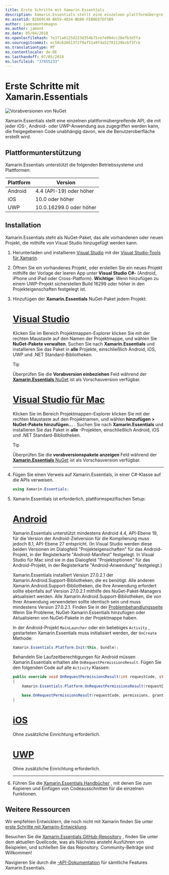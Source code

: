 ```yaml
---
title: Erste Schritte mit Xamarin.Essentials
description: Xamarin.Essentials stellt eine einzelnen plattformübergreifende API, die mit jeder iOS-, Android- oder UWP-Anwendung aus zugegriffen werden kann, die freigegebenen Code unabhängig davon, wie die Benutzeroberfläche erstellt wird.
ms.assetid: B2669C48-B659-4854-BD80-FEB0E876F5B9
author: jamesmontemagno
ms.author: jamont
ms.date: 05/04/2018
ms.openlocfilehash: 7e371a6125d223d354b75ce7e09dcc28efb3dffa
ms.sourcegitcommit: ec50c626613f2f9af51a9f4a52781129bcbf3fcb
ms.translationtype: MT
ms.contentlocale: de-DE
ms.lasthandoff: 07/05/2018
ms.locfileid: "37855233"
---
```

# <a name="get-started-with-xamarinessentials"></a>Erste Schritte mit Xamarin.Essentials

![Vorabversionen von NuGet](~/media/shared/pre-release.png)

Xamarin.Essentials stellt eine einzelnen plattformübergreifende API, die mit jeder iOS-, Android- oder UWP-Anwendung aus zugegriffen werden kann, die freigegebenen Code unabhängig davon, wie die Benutzeroberfläche erstellt wird.

## <a name="platform-support"></a>Plattformunterstützung

Xamarin.Essentials unterstützt die folgenden Betriebssysteme und Plattformen:

| Plattform | Version |
| --- | --- |
| Android | 4.4 (API-19) oder höher |
| iOS |10.0 oder höher |
| UWP | 10.0.16299.0 oder höher |

## <a name="installation"></a>Installation

Xamarin.Essentials steht als NuGet-Paket, das alle vorhandenen oder neuen Projekt, die mithilfe von Visual Studio hinzugefügt werden kann.

1. Herunterladen und installieren [Visual Studio](http://visualstudio.com) mit der [Visual Studio-Tools für Xamarin](~/cross-platform/get-started/installation/index.md).

2. Öffnen Sie ein vorhandenes Projekt, oder erstellen Sie ein neues Projekt mithilfe der Vorlage der leeren App unter **Visual Studio C#-** (Android, iPhone und iPad oder Cross-Platform). **Wichtige**: Wenn hinzufügen zu einem UWP-Projekt sicherstellen Build 16299 oder höher in den Projekteigenschaften festgelegt ist.

3. Hinzufügen der **Xamarin.Essentials** NuGet-Paket jedem Projekt:

    # <a name="visual-studiotabwindows"></a>[Visual Studio](#tab/windows)

    Klicken Sie im Bereich Projektmappen-Explorer klicken Sie mit der rechten Maustaste auf den Namen der Projektmappe, und wählen Sie **NuGet-Pakete verwalten**. Suchen Sie nach **Xamarin.Essentials** und installieren Sie das Paket in **alle** Projekte, einschließlich Android, iOS, UWP und .NET Standard-Bibliotheken.

    > [!TIP]
    > Überprüfen Sie die **Vorabversion einbeziehen** Feld während der [ **Xamarin.Essentials** NuGet](https://www.nuget.org/packages/Xamarin.Essentials) ist als Vorschauversion verfügbar.

    # <a name="visual-studio-for-mactabmacos"></a>[Visual Studio für Mac](#tab/macos)

    Klicken Sie im Bereich Projektmappen-Explorer klicken Sie mit der rechten Maustaste auf den Projektnamen, und wählen **hinzufügen > NuGet-Pakete hinzufügen...** . Suchen Sie nach **Xamarin.Essentials** und installieren Sie das Paket in **alle** -Projekten, einschließlich Android, iOS und .NET Standard-Bibliotheken.

    > [!TIP]
    > Überprüfen Sie die **vorabversionspakete anzeigen** Feld während der [ **Xamarin.Essentials** NuGet](https://www.nuget.org/packages/Xamarin.Essentials) ist als Vorschauversion verfügbar.

    -----

4. Fügen Sie einen Verweis auf Xamarin.Essentials, in einer C#-Klasse auf die APIs verweisen.

    ```csharp
    using Xamarin.Essentials;
    ```

5. Xamarin.Essentials ist erforderlich, plattformspezifischen Setup:

    # <a name="androidtabandroid"></a>[Android](#tab/android)

    Xamarin.Essentials unterstützt mindestens Android 4.4, API-Ebene 19, für die Version der Android-Zielversion für die Kompilierung muss jedoch 8.1, API-Ebene 27 entspricht. (In Visual Studio werden diese beiden Versionen im Dialogfeld "Projekteigenschaften" für das Android-Projekt, in der Registerkarte "Android-Manifest" festgelegt. In Visual Studio für Mac sind sie in das Dialogfeld "Projektoptionen" für das Android-Projekt, in der Registerkarte "Android-Anwendung" festgelegt.) 
    
    Xamarin.Essentials installiert Version 27.0.2.1 der Xamarin.Android.Support-Bibliotheken, die es benötigt. Alle anderen Xamarin.Android.Support-Bibliotheken, die Ihre Anwendung erfordert sollte ebenfalls auf Version 27.0.2.1 mithilfe des NuGet-Paket-Managers aktualisiert werden. Alle Xamarin.Android.Support-Bibliotheken, die von Ihrer Anwendung verwendeten sollte identisch sein und muss mindestens Version 27.0.2.1. Finden Sie in der [Problembehandlungsseite](troubleshooting.md) Wenn Sie Probleme, NuGet-Xamarin.Essentials hinzufügen oder Aktualisieren von NuGet-Pakete in der Projektmappe haben.

    In der Android-Projekt `MainLauncher` oder ein beliebiges `Activity` , gestarteten Xamarin.Essentials muss initialisiert werden, der `OnCreate` Methode:

    ```csharp
    Xamarin.Essentials.Platform.Init(this, bundle);
    ```

    Behandeln Sie Laufzeitberechtigungen für Android müssen Xamarin.Essentials erhalten alle `OnRequestPermissionsResult`. Fügen Sie den folgenden Code auf alle `Activity` Klassen:

    ```csharp
    public override void OnRequestPermissionsResult(int requestCode, string[] permissions, [GeneratedEnum] Android.Content.PM.Permission[] grantResults)
    {
        Xamarin.Essentials.Platform.OnRequestPermissionsResult(requestCode, permissions, grantResults);

        base.OnRequestPermissionsResult(requestCode, permissions, grantResults);
    }
    ```

    # <a name="iostabios"></a>[iOS](#tab/ios)

    Ohne zusätzliche Einrichtung erforderlich.

    # <a name="uwptabuwp"></a>[UWP](#tab/uwp)

    Ohne zusätzliche Einrichtung erforderlich.

    -----

6. Führen Sie die [Xamarin.Essentials Handbücher](index.md) , mit denen Sie zum Kopieren und Einfügen von Codeausschnitten für die einzelnen Funktionen.

## <a name="other-resources"></a>Weitere Ressourcen

Wir empfehlen Entwicklern, die noch nicht mit Xamarin finden Sie unter [erste Schritte mit Xamarin-Entwicklung](~/cross-platform/getting-started/index.md).

Besuchen Sie die [Xamarin.Essentials GitHub-Repository](http://github.com/xamarin/Essentials) , finden Sie unter dem aktuellen Quellcode, was als Nächstes ansteht Ausführen von Beispielen, und schließen Sie das Repository. Community-Beiträge sind Willkommen!

Navigieren Sie durch die [-API-Dokumentation](xref:Xamarin.Essentials) für sämtliche Features Xamarin.Essentials.
